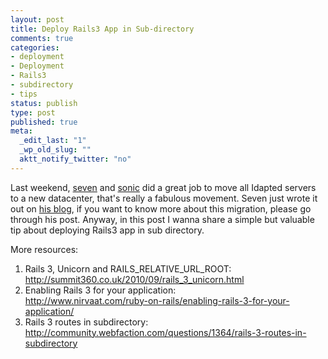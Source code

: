 ```yaml
--- 
layout: post
title: Deploy Rails3 App in Sub-directory
comments: true
categories:
- deployment
- Deployment
- Rails3
- subdirectory
- tips
status: publish
type: post
published: true
meta: 
  _edit_last: "1"
  _wp_old_slug: ""
  aktt_notify_twitter: "no"
---
```

Last weekend, <a href="http://www.dujinfang.com">seven</a> and <a href="http://blog.sonitech.org/">sonic</a> did a great job to move all Idapted servers to a new datacenter, that's really a fabulous movement. Seven just wrote it out on <a href="http://www.dujinfang.com/past/2011/1/18/rails-fu-wu-qi-qian-yi-dian-di/">his blog</a>, if you want to know more about this migration, please go through his post. Anyway, in this post I wanna share a simple but valuable tip about deploying Rails3 app in sub directory.

<script src="https://gist.github.com/787610.js"></script>

More resources:
1. Rails 3, Unicorn and RAILS_RELATIVE_URL_ROOT: <br /><a href="http://summit360.co.uk/2010/09/rails_3_unicorn.html">http://summit360.co.uk/2010/09/rails_3_unicorn.html</a>
2. Enabling Rails 3 for your application: <br /><a href="http://www.nirvaat.com/ruby-on-rails/enabling-rails-3-for-your-application/">http://www.nirvaat.com/ruby-on-rails/enabling-rails-3-for-your-application/</a>
3. Rails 3 routes in subdirectory: <br /><a href="http://community.webfaction.com/questions/1364/rails-3-routes-in-subdirectory">http://community.webfaction.com/questions/1364/rails-3-routes-in-subdirectory</a>

